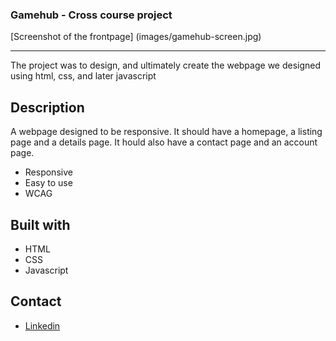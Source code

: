### Gamehub - Cross course project

<picture>
    [Screenshot of the frontpage] (images/gamehub-screen.jpg)
</picture>

---

The project was to design, and ultimately create the webpage we designed using html, css, and later javascript

## Description

A webpage designed to be responsive.
It should have a homepage, a listing page and a details page.
It hould also have a contact page and an account page.

- Responsive
- Easy to use
- WCAG

## Built with

- HTML
- CSS
- Javascript

## Contact

- [Linkedin](https://www.linkedin.com/in/ken-thore-bøeng-b2b1b3ba/)